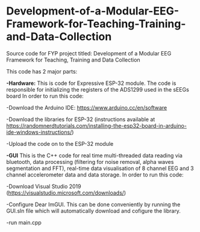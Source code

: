 # Development-of-a-Modular-EEG-Framework-for-Teaching-Training-and-Data-Collection
Source code for FYP project titled: Development of a Modular EEG Framework for Teaching, Training and Data Collection

This code has 2 major parts:

**-Hardware:**
This is code for Expressive ESP-32 module. The code is responsible for initializing the registers of the ADS1299 used in the sEEGs board
In order to run this code:

  -Download the Arduino IDE: https://www.arduino.cc/en/software
  
  -Download the libraries for ESP-32 (instructions available at https://randomnerdtutorials.com/installing-the-esp32-board-in-arduino-ide-windows-instructions/)
  
  -Upload the code on to the ESP-32 module
  
**-GUI**
This is the C++ code for real time multi-threaded data reading via bluetooth, data processing (filtering for noise removal, alpha waves segmentation and FFT), real-time data visualisation of 8 channel EEG and 3 channel accelerometer data and data storage.
In order to run this code:

  -Download Visual Studio 2019 (https://visualstudio.microsoft.com/downloads/)
  
  -Configure Dear ImGUI. This can be done conveniently by running the GUI.sln file which will automatically download and cofigure the library.
  
  -run main.cpp
